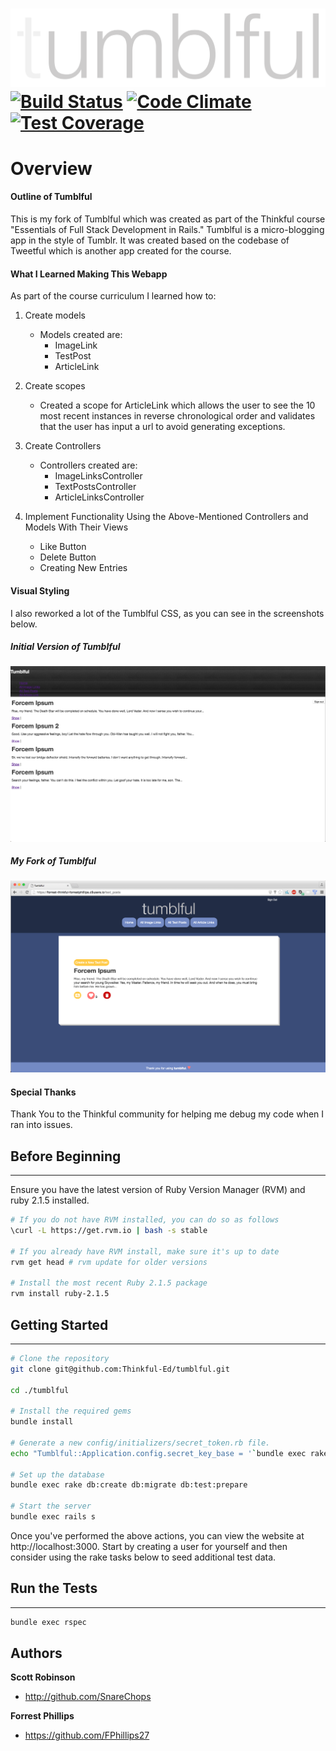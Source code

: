 ![Tumblful Logo](app/assets/images/tumblful.png?raw=true "Tumblful Logo")
[![Build Status](https://travis-ci.org/FPhillips27/Tumblful.svg?branch=master)](https://travis-ci.org/FPhillips27/Tumblful)
[![Code Climate](https://codeclimate.com/github/FPhillips27/Tumblful/badges/gpa.svg)](https://codeclimate.com/github/FPhillips27/Tumblful)
[![Test Coverage](https://codeclimate.com/github/FPhillips27/Tumblful/badges/coverage.svg)](https://codeclimate.com/github/FPhillips27/Tumblful/coverage)
=============
# Overview

#### Outline of Tumblful

This is my fork of Tumblful which was created as part of the Thinkful course "Essentials of Full Stack Development in Rails." Tumblful is a micro-blogging app in the style of Tumblr. It was created based on the codebase of Tweetful which is another app created for the course.

#### What I Learned Making This Webapp
As part of the course curriculum I learned how to:

1. Create models
    * Models created are:
        * ImageLink
        * TestPost
        * ArticleLink

2. Create scopes
    * Created a scope for ArticleLink which allows the user to see the 10 most recent instances in reverse chronological order and validates that the user has input a url to avoid generating exceptions.

3. Create Controllers
    * Controllers created are:
        * ImageLinksController
        * TextPostsController
        * ArticleLinksController

4. Implement Functionality Using the Above-Mentioned Controllers and Models With Their Views
   * Like Button
   * Delete Button
   * Creating New Entries

#### Visual Styling

I also reworked a lot of the Tumblful CSS, as you can see in the screenshots below.

##### Initial Version of Tumblful

![Screenshot of the initial version of Tumblful](app/assets/images/InitialTumblful.png?raw=true "Initial Tumblful")

##### My Fork of Tumblful
![Screenshot of my fork of Tumblful](app/assets/images/ForkedTumblful4.png?raw=true "My fork of Tumblful")

#### Special Thanks
Thank You to the Thinkful community for helping me debug my code when I ran into issues.

## Before Beginning
-------------

Ensure you have the latest version of Ruby Version Manager (RVM) and ruby 2.1.5 installed.

```sh
# If you do not have RVM installed, you can do so as follows
\curl -L https://get.rvm.io | bash -s stable

# If you already have RVM install, make sure it's up to date
rvm get head # rvm update for older versions

# Install the most recent Ruby 2.1.5 package
rvm install ruby-2.1.5
```

## Getting Started
-------------

```sh
# Clone the repository
git clone git@github.com:Thinkful-Ed/tumblful.git

cd ./tumblful

# Install the required gems
bundle install

# Generate a new config/initializers/secret_token.rb file.
echo "Tumblful::Application.config.secret_key_base = '`bundle exec rake secret`'" > config/initializers/secret_token.rb

# Set up the database
bundle exec rake db:create db:migrate db:test:prepare

# Start the server
bundle exec rails s
```

Once you've performed the above actions, you can view the website at http://localhost:3000.
Start by creating a user for yourself and then consider using the rake tasks below to seed
additional test data.


## Run the Tests
-------------

```sh
bundle exec rspec
```

Authors
-------

**Scott Robinson**
- http://github.com/SnareChops
 
**Forrest Phillips**
- https://github.com/FPhillips27
